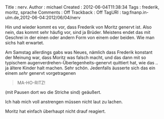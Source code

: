 Title     : nerv.
Author    : michael
Created   : 2012-06-04T11:38:34
Tags      : frederik, moritz, sprache
Comments  : Off
Trackback : Off
TagURI    : tag:fnanp.in-ulm.de,2012-06-04:2012/06/04/nerv

Hin und wieder kommt es vor, dass Frederik von Moritz genervt ist. Also nein,
das kommt sehr häufig vor, sind ja Brüder. Meistens endet das mit Geschrei in
der einen oder andern Form von einem oder beiden. Wie man sichs halt erwartet.

Am Samstag allerdings gabs was Neues, nämlich dass Frederik konstant der
Meinung war, dass Moritz was falsch macht, und das dann mit so typischem
augenverdrehen-Überlegenheits-genervt quittiert hat, wie das .. ja ältere
Kinder halt machen. Sehr schön. Jedenfalls äusserte sich das ein einem _sehr_
genervt vorgetragenen

> MA-HO-RITZ!

(mit Pausen dort wo die Striche sind) geäußert.

Ich hab mich voll anstrengen müssen nicht laut zu lachen.

Moritz hat einfach überhaupt nicht drauf reagiert.
